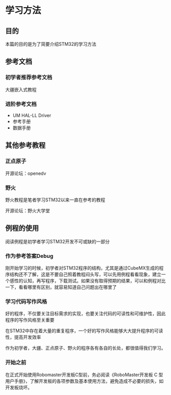 # 学习方法

## 目的
本篇的目的是为了简要介绍STM32的学习方法

## 参考文档
### 初学者推荐参考文档
大疆嵌入式教程

### 进阶参考文档
- UM HAL-LL Driver
- 参考手册
- 数据手册


## 其他参考教程
### 正点原子

开源论坛：openedv
### 野火
野火教程是笔者学习STM32以来一直在参考的教程

开源论坛：野火大学堂
## 例程的使用
阅读例程是初学者学习STM32开发不可或缺的一部分

### 作为参考答案Debug
刚开始学习的时候，初学者对STM32程序的结构，尤其是通过CubeMX生成的程序结构还不了解，这是不要自己照着教程闷头写，可以先用例程看看现象，建立一个感性的认知，再写程序，下载测试。如果没有取得预期的结果，可以和例程对比一下，看看哪里有区别，就容易知道自己问题出在哪里了

### 学习代码写作风格
好的程序，不仅要关注目标需求的实现，也要关注代码的可读性和可维护性，因此程序的写作风格至关重要

在STM32中存在着大量的重复程序，一个好的写作风格能够大大提升程序的可读性，提高开发效率

作为初学者，大疆、正点原子、野火的程序各有各自的长处，都很值得我们学习。

### 开始之前
在正式开始使用Robomaster开发板C型前，务必阅读《RoboMaster开发板 C 型用户手册》，了解开发板的各项参数及基本使用方法，避免造成不必要的损失，如开发板烧坏。